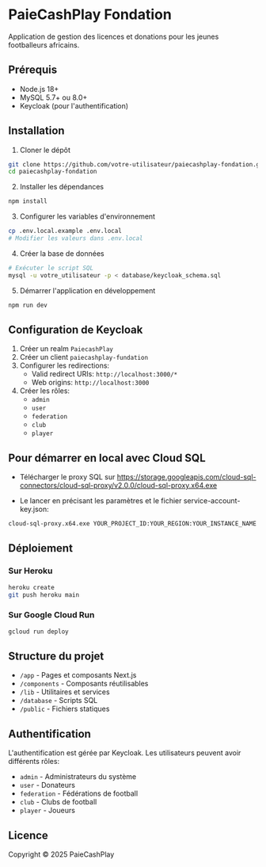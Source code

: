 # PaieCashPlay Fondation

Application de gestion des licences et donations pour les jeunes footballeurs africains.

## Prérequis

- Node.js 18+
- MySQL 5.7+ ou 8.0+
- Keycloak (pour l'authentification)

## Installation

1. Cloner le dépôt
```bash
git clone https://github.com/votre-utilisateur/paiecashplay-fondation.git
cd paiecashplay-fondation
```

2. Installer les dépendances
```bash
npm install
```

3. Configurer les variables d'environnement
```bash
cp .env.local.example .env.local
# Modifier les valeurs dans .env.local
```

4. Créer la base de données
```bash
# Exécuter le script SQL
mysql -u votre_utilisateur -p < database/keycloak_schema.sql
```

5. Démarrer l'application en développement
```bash
npm run dev
```

## Configuration de Keycloak

1. Créer un realm `PaiecashPlay`
2. Créer un client `paiecashplay-fundation`
3. Configurer les redirections:
   - Valid redirect URIs: `http://localhost:3000/*`
   - Web origins: `http://localhost:3000`
4. Créer les rôles:
   - `admin`
   - `user`
   - `federation`
   - `club`
   - `player`

## Pour démarrer en local avec Cloud SQL

- Télécharger le proxy SQL sur https://storage.googleapis.com/cloud-sql-connectors/cloud-sql-proxy/v2.0.0/cloud-sql-proxy.x64.exe 

- Le lancer en précisant les paramètres et le fichier service-account-key.json:

```bash
cloud-sql-proxy.x64.exe YOUR_PROJECT_ID:YOUR_REGION:YOUR_INSTANCE_NAME -c key-v2.json
```


## Déploiement

### Sur Heroku

```bash
heroku create
git push heroku main
```

### Sur Google Cloud Run

```bash
gcloud run deploy
```

## Structure du projet

- `/app` - Pages et composants Next.js
- `/components` - Composants réutilisables
- `/lib` - Utilitaires et services
- `/database` - Scripts SQL
- `/public` - Fichiers statiques

## Authentification

L'authentification est gérée par Keycloak. Les utilisateurs peuvent avoir différents rôles:

- `admin` - Administrateurs du système
- `user` - Donateurs
- `federation` - Fédérations de football
- `club` - Clubs de football
- `player` - Joueurs

## Licence

Copyright © 2025 PaieCashPlay
